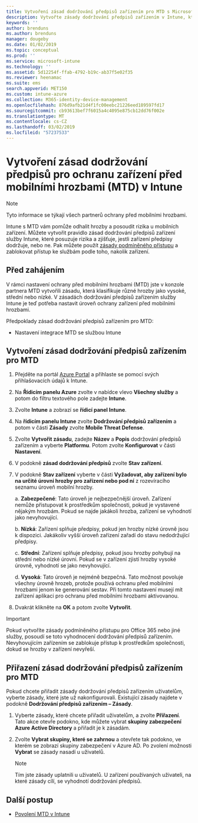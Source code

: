 ```yaml
---
title: Vytvoření zásad dodržování předpisů zařízením pro MTD s Microsoft Intune | Microsoft Intune
description: Vytvořte zásady dodržování předpisů zařízením v Intune, které využívají úrovně hrozby partnerů MTD k určení, jestli má mobilní zařízení přístup k firemním prostředkům.
keywords: ''
author: brenduns
ms.author: brenduns
manager: dougeby
ms.date: 01/02/2019
ms.topic: conceptual
ms.prod: ''
ms.service: microsoft-intune
ms.technology: ''
ms.assetid: 5d12254f-ffab-4792-b19c-ab37f5e02f35
ms.reviewer: heenamac
ms.suite: ems
search.appverid: MET150
ms.custom: intune-azure
ms.collection: M365-identity-device-management
ms.openlocfilehash: 876d9afb21d4f1fc00eebc21226eed189597fd17
ms.sourcegitcommit: cb93613bef7f6015a4c4095e875cb12dd76f002e
ms.translationtype: MT
ms.contentlocale: cs-CZ
ms.lasthandoff: 03/02/2019
ms.locfileid: "57237533"
---
```

# <a name="create-mobile-threat-defense-mtd-device-compliance-policy-with-intune"></a>Vytvoření zásad dodržování předpisů pro ochranu zařízení před mobilními hrozbami (MTD) v Intune

> [!NOTE] 
> Tyto informace se týkají všech partnerů ochrany před mobilními hrozbami.

Intune s MTD vám pomůže odhalit hrozby a posoudit rizika u mobilních zařízení. Můžete vytvořit pravidlo zásad dodržování předpisů zařízení služby Intune, které posuzuje rizika a zjišťuje, jestli zařízení předpisy dodržuje, nebo ne. Pak můžete použít [zásady podmíněného přístupu](create-conditional-access-intune.md) a zablokovat přístup ke službám podle toho, nakolik zařízení.

## <a name="before-you-begin"></a>Před zahájením

V rámci nastavení ochrany před mobilními hrozbami (MTD) jste v konzole partnera MTD vytvořili zásadu, která klasifikuje různé hrozby jako vysoké, střední nebo nízké. V zásadách dodržování předpisů zařízením služby Intune je teď potřeba nastavit úroveň ochrany zařízení před mobilními hrozbami.

Předpoklady zásad dodržování předpisů zařízením pro MTD:

-   Nastavení integrace MTD se službou Intune

## <a name="to-create-an-mtd-device-compliance-policy"></a>Vytvoření zásad dodržování předpisů zařízením pro MTD

1.  Přejděte na portál [Azure Portal](https://portal.azure.com/) a přihlaste se pomocí svých přihlašovacích údajů k Intune.

2.  Na **Řídicím panelu Azure** zvolte v nabídce vlevo **Všechny služby** a potom do filtru textového pole zadejte **Intune**.

3.  Zvolte **Intune** a zobrazí se **řídicí panel Intune**.

4. Na **řídicím panelu Intune** zvolte **Dodržování předpisů zařízením** a potom v části **Zásady** zvolte **Mobile Threat Defense**.

5.  Zvolte **Vytvořit zásadu**, zadejte **Název** a **Popis** dodržování předpisů zařízením a vyberte **Platformu**. Potom zvolte **Konfigurovat** v části **Nastavení**.

6.  V podokně **zásad dodržování předpisů** zvolte **Stav zařízení**.

7.  V podokně **Stav zařízení** vyberte v části **Vyžadovat, aby zařízení bylo na určité úrovni hrozby pro zařízení nebo pod ní** z rozevíracího seznamu úroveň mobilní hrozby.

    a.  **Zabezpečené**: Tato úroveň je nejbezpečnější úroveň. Zařízení nemůže přistupovat k prostředkům společnosti, pokud je vystavené nějakým hrozbám. Pokud se najde jakákoli hrozba, zařízení se vyhodnotí jako nevyhovující.

    b.  **Nízká**: Zařízení splňuje předpisy, pokud jen hrozby nízké úrovně jsou k dispozici. Jakákoliv vyšší úroveň zařízení zařadí do stavu nedodržující předpisy.

    c.  **Střední**: Zařízení splňuje předpisy, pokud jsou hrozby pohybují na střední nebo nízké úrovni. Pokud se v zařízení zjistí hrozby vysoké úrovně, vyhodnotí se jako nevyhovující.

    d.  **Vysoká**: Tato úroveň je nejméně bezpečná. Tato možnost povoluje všechny úrovně hrozeb, protože používá ochranu před mobilními hrozbami jenom ke generování sestav. Při tomto nastavení musejí mít zařízení aplikaci pro ochranu před mobilními hrozbami aktivovanou.

8.  Dvakrát klikněte na **OK** a potom zvolte **Vytvořit**.

> [!IMPORTANT]
> Pokud vytvoříte zásady podmíněného přístupu pro Office 365 nebo jiné služby, posoudí se toto vyhodnocení dodržování předpisů zařízením. Nevyhovujícím zařízením se zablokuje přístup k prostředkům společnosti, dokud se hrozby v zařízení nevyřeší.

## <a name="to-assign-an-mtd-device-compliance-policy"></a>Přiřazení zásad dodržování předpisů zařízením pro MTD

Pokud chcete přiřadit zásady dodržování předpisů zařízením uživatelům, vyberte zásady, které jste už nakonfigurovali. Existující zásady najdete v podokně **Dodržování předpisů zařízením – Zásady**.

1. Vyberte zásady, které chcete přiřadit uživatelům, a zvolte **Přiřazení**. Tato akce otevře podokno, kde můžete vybrat **skupiny zabezpečení Azure Active Directory** a přiřadit je k zásadám.

2. Zvolte **Vybrat skupiny, které se zahrnou** a otevřete tak podokno, ve kterém se zobrazí skupiny zabezpečení v Azure AD.  Po zvolení možnosti **Vybrat** se zásady nasadí u uživatelů.

    > [!NOTE] 
    > Tím jste zásady uplatnili u uživatelů. U zařízení používaných uživateli, na které zásady cílí, se vyhodnotí dodržování předpisů.

## <a name="next-steps"></a>Další postup

- [Povolení MTD v Intune](mtd-connector-enable.md)
